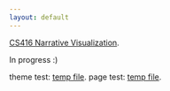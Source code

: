 ```yaml
---
layout: default
---
```


[CS416 Narrative Visualization](./CS416NarViz/CS416NarViz-A.html).

In progress :)

theme test: [temp file](./temp.html).
page test: [temp file](./test.html).